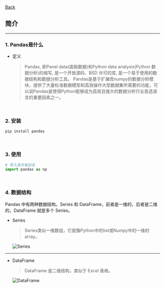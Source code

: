 [Back](README.md)

## 简介

<hr>

### 1. Pandas是什么

- 定义

  > Pandas, 即Panel data(面板数据)和Python data analysis(Python 数据分析)的缩写, 是一个开放源码、BSD 许可的库, 是一个易于使用的数据结构和数据分析工具。
  Pandas是基于扩展库numpy的数据分析模块，提供了大量标准数据模型和高效操作大型数据集所需要的功能，可以说Pandas是使得Python能够成为高效且强大的数据分析行业首选语言的重要因素之一。

&nbsp;

### 2. 安装

```python
pip install pandas
```

&nbsp;

### 3. 使用

```python
# 导入库并取别名
import pandas as np
```

&nbsp;

### 4. 数据结构

Pandas 中有两种数据结构，Series 和 DataFrame，前者是一维的，后者是二维的，DataFrame 就是多个 Series。

- Series
  >Series类似一维数组，它就像Python中的list或Numpy中的一维的array。

  ![Series](https://upload-images.jianshu.io/upload_images/12347236-af6ed25db3805f6e.png?imageMogr2/auto-orient/strip%7CimageView2/2/w/1240)

<hr>

- DataFrame
  >DataFrame 是二维结构，类似于 Excel 表格。

  ![DataFrame](https://upload-images.jianshu.io/upload_images/12347236-a42a6310d6620690.png?imageMogr2/auto-orient/strip%7CimageView2/2/w/1240)














